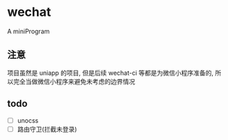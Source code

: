 # wechat

A miniProgram

## 注意

项目虽然是 uniapp 的项目, 但是后续 wechat-ci 等都是为微信小程序准备的,
所以完全当做微信小程序来避免未考虑的边界情况

## todo

- [ ] unocss
- [ ] 路由守卫(拦截未登录)
